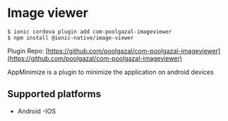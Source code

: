 

# Image viewer

```
$ ionic cordova plugin add com-poolgazal-imageviewer
$ npm install @ionic-native/image-viewer
```

Plugin Repo: [https://github.com/poolgazal/com-poolgazal-imageviewer](https://github.com/poolgazal/com-poolgazal-imageviewer)

AppMinimize is a plugin to minimize the application on android devices

## Supported platforms
- Android
-IOS
